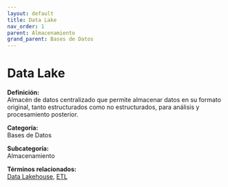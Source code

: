 ```yaml
---
layout: default
title: Data Lake
nav_order: 1
parent: Almacenamiento
grand_parent: Bases de Datos
---
```


# Data Lake

**Definición:**  
Almacén de datos centralizado que permite almacenar datos en su formato original, tanto estructurados como no estructurados, para análisis y procesamiento posterior.

**Categoría:**  
Bases de Datos  

**Subcategoría:**  
Almacenamiento

**Términos relacionados:**  
[Data Lakehouse](https://maleniski.github.io/diccionario-angl-tec-mx/docs/bases-de-datos/almacenamiento/data-lakehouse.html), [ETL](https://maleniski.github.io/diccionario-angl-tec-mx/docs/bases-de-datos/almacenamiento/etl.html)
